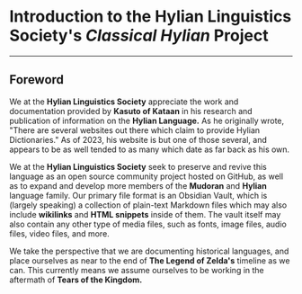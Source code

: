 # Introduction to the Hylian Linguistics Society's _Classical Hylian_ Project
---

## Foreword

We at the **Hylian Linguistics Society** appreciate the work and documentation provided by **Kasuto of Kataan** in his research and publication of information on the **Hylian Language.** As he originally wrote, "There are several websites out there which claim to provide Hylian Dictionaries." As of 2023, his website is but one of those several, and appears to be as well tended to as many which date as far back as his own.

We at the **Hylian Linguistics Society** seek to preserve and revive this language as an open source community project hosted on GitHub, as well as to expand and develop more members of the **Mudoran** and **Hylian** language family. Our primary file format is an Obsidian Vault, which is (largely speaking) a collection of plain-text Markdown files which may also include **wikilinks** and **HTML snippets** inside of them. The vault itself may also contain any other type of media files, such as fonts, image files, audio files, video files, and more.

We take the perspective that we are documenting historical languages, and place ourselves as near to the end of **The Legend of Zelda's** timeline as we can. This currently means we assume ourselves to be working in the aftermath of **Tears of the Kingdom.**